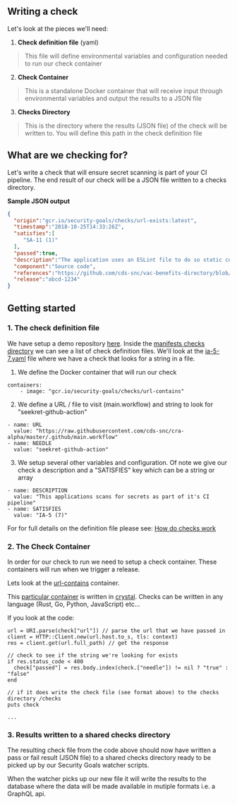 ## Writing a check

Let's look at the pieces we'll need:

1. **Check definition file** (yaml)

> This file will define environmental variables and configuration needed to run our check container


2. **Check Container**


> This is a standalone Docker container that will receive input through environmental variables and output the results to a JSON file 

3. **Checks Directory**


> This is the directory where the results (JSON file) of the check will be written to.  You will define this path in the check definition file


## What are we checking for?

Let's write a check that will ensure secret scanning is part of your CI pipeline.  The end result of our check will be a JSON file written to a checks directory.


**Sample JSON output** 
```json
{
  "origin":"gcr.io/security-goals/checks/url-exists:latest",
  "timestamp":"2018-10-25T14:33:26Z",
  "satisfies":[
     "SA-11 (1)"
  ],
  "passed":true,
  "description":"The application uses an ESLint file to do so static code analysis.",
  "component":"Source code",
  "references":"https://github.com/cds-snc/vac-benefits-directory/blob/master/.eslintrc.json",
  "release":"abcd-1234"
}
```

## Getting started

### 1. The check definition file 

We have setup a demo repository [here](https://github.com/cds-snc/security-goals-demo).  Inside the [manifests checks directory](https://github.com/cds-snc/security-goals-demo/tree/master/manifests/checks) we can see a list of check definition files.  We'll look at the [ia-5-7.yaml](https://github.com/cds-snc/security-goals-demo/blob/master/manifests/checks/ia-5-7.yaml) file where we have a check that looks for a string in a file.

1. We define the Docker container that will run our check
```
containers:
    - image: "gcr.io/security-goals/checks/url-contains"
```

2. We define a URL / file to visit (main.workflow) and string to look for "seekret-github-action"
```
- name: URL
  value: "https://raw.githubusercontent.com/cds-snc/cra-alpha/master/.github/main.workflow"
- name: NEEDLE
  value: "seekret-github-action"
```

3. We setup several other variables and configuration. Of note we give our check a description and a "SATISFIES" key which can be a string or array

```
- name: DESCRIPTION
  value: "This applications scans for secrets as part of it's CI pipeline"
- name: SATISFIES
  value: "IA-5 (7)"

```

For for full details on the definition file please see:
[How do checks work](https://github.com/cds-snc/security-goals-checks#how-do-checks-work) 


### 2. The Check Container

In order for our check to run we need to setup a check container.  These containers will run when we trigger a release.

Lets look at the [url-contains](https://github.com/cds-snc/security-goals-checks/tree/master/url-contains) container.

This [particular container](https://github.com/cds-snc/security-goals-checks/blob/master/url-contains/src/url_contains.cr) is written in [crystal](https://crystal-lang.org).  Checks can be written in any language (Rust, Go, Python, JavaScript) etc... 

If you look at the code:

```crystal
url = URI.parse(check["url"]) // parse the url that we have passed in
client = HTTP::Client.new(url.host.to_s, tls: context)
res = client.get(url.full_path) // get the response

// check to see if the string we're looking for exists
if res.status_code < 400
  check["passed"] = res.body.index(check.["needle"]) != nil ? "true" : "false"
end

// if it does write the check file (see format above) to the checks directory /checks
puts check

...
```


### 3. Results written to a shared checks directory

The resulting check file from the code above should now have written a pass or fail result (JSON file) to a shared checks directory ready to be picked up by our Security Goals watcher scripts.  

When the watcher picks up our new file it will write the results to the database where the data will be made available in mutiple formats i.e. a GraphQL api.
